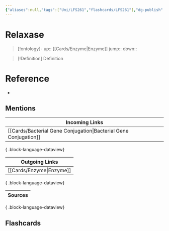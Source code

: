 ```yaml
---
{"aliases":null,"tags":["Uni/LFS261","flashcards/LFS261"],"dg-publish":true,"permalink":"/cards/relaxase/","dgPassFrontmatter":true}
---
```


# Relaxase

> [!ontology]-
> up:: [[Cards/Enzyme\|Enzyme]]
> jump:: 
> down:: 

> [!Definition] Definition
> 

# Reference
- 

## Mentions

| Incoming Links                                                      |
| ------------------------------------------------------------------- |
| [[Cards/Bacterial Gene Conjugation\|Bacterial Gene Conjugation]] |

{ .block-language-dataview}

| Outgoing Links              |
| --------------------------- |
| [[Cards/Enzyme\|Enzyme]] |

{ .block-language-dataview}

| Sources |
| ------- |

{ .block-language-dataview}

## Flashcards 
